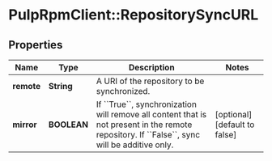 # PulpRpmClient::RepositorySyncURL

## Properties
Name | Type | Description | Notes
------------ | ------------- | ------------- | -------------
**remote** | **String** | A URI of the repository to be synchronized. | 
**mirror** | **BOOLEAN** | If &#x60;&#x60;True&#x60;&#x60;, synchronization will remove all content that is not present in the remote repository. If &#x60;&#x60;False&#x60;&#x60;, sync will be additive only. | [optional] [default to false]


